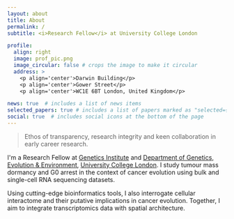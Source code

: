 ```yaml
---
layout: about
title: About
permalink: /
subtitle: <i>Research Fellow</i> at University College London

profile:
  align: right
  image: prof_pic.png
  image_circular: false # crops the image to make it circular
  address: >
    <p align='center'>Darwin Building</p>
    <p align='center'>Gower Street</p>
    <p align='center'>WC1E 6BT London, United Kingdom</p>

news: true  # includes a list of news items
selected_papers: true # includes a list of papers marked as "selected={true}"
social: true  # includes social icons at the bottom of the page
---
```


 > Ethos of transparency, research integrity and keen collaboration in early career research.

I'm a Research Fellow at [Genetics Institute](https://www.ucl.ac.uk/biosciences/gee/ucl-genetics-institute) and [Department of Genetics, Evolution & Environment](https://www.ucl.ac.uk/biosciences/gee), [University College London](https://www.ucl.ac.uk/). I study tumour mass dormancy and G0 arrest in the context of cancer evolution using bulk and single-cell RNA sequencing datasets.

Using cutting-edge bioinformatics tools, I also interrogate cellular interactome and their putative implications in cancer evolution. Together, I aim to integrate transcriptomics data with spatial architecture.